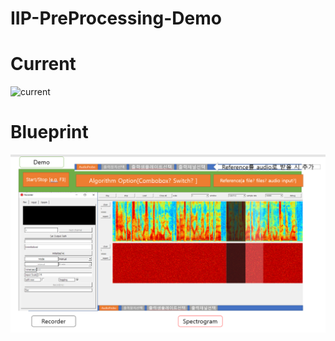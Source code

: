 # IIP-PreProcessing-Demo  

# Current    
![current](doc/current.png)    
# Blueprint    
![blueprint](doc/blueprint.png)  
